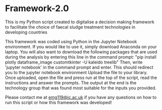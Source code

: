 # Framework-2.0
This is my Python script created to digitalise a decision making framework to facilitate the choice of faecal sludge treatment technologies in developing countries

This framework was coded using Python in the Jupyter Notebook environment. 
If you would like to use it, simply download Anaconda on your laptop. You will also want to download the following packages that are used during the analysis by entering this line in the command prompt: 
"pip install plotly dataframe_image customtkinter -U kaleido treelib"
Then, write 'jupyter notebook' in the command prompt and enter. This should redirect you to the jupyter notebook environment
Upload the file to your library. 
Once uploaded, open the file and press run at the top of the script, read the instructions and answer the prompts. 
The output at the end is the technology group that was found most suitable for the inputs you provided. 

Please contact me at emg119@ic.ac.uk if you have any questions on how to run this script or how this framework was developed! 
